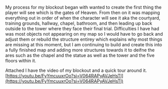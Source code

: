 My process for my blockout began with wanted to create the first thing the player will see which is the gates of Heaven. From then on it was mapping everything out in order of when the character will see it 
aka the courtyard, training grounds, hallway, chapel, bathroom, and then leading up back outside to the tower where they face their final trial. 
Difficulties I have had was most objects not appearing on my map so I would have to go back and adjust them or rebuild the structure entirey which explains why most things are missing at this moment,
but I am continuing to build and create this into a fully finished map and adding more structures towards it to deifne the ares such as the chapel and the statue as well as the tower and the five floors within it.  


Attached I have the video of my blockout and a quick tour around it. 
[https://youtu.be/FyYmcuuxrOo?si=V064RAPyAVJeHsTl](https://youtu.be/FyYmcuuxrOo?si=V064RAPyAVJeHsTl)


